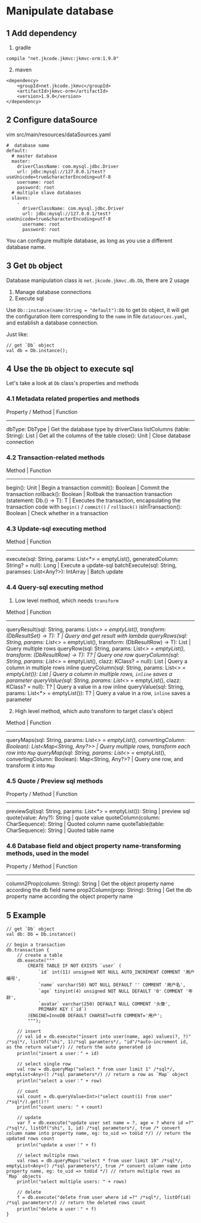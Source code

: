 # Manipulate database

## 1 Add dependency
1. gradle
```
compile "net.jkcode.jkmvc:jkmvc-orm:1.9.0"
```

2. maven
```
<dependency>
    <groupId>net.jkcode.jkmvc</groupId>
    <artifactId>jkmvc-orm</artifactId>
    <version>1.9.0</version>
</dependency>
```

## 2 Configure dataSource

vim src/main/resources/dataSources.yaml

```
#  database name
default:
  # master database
  master:
    driverClassName: com.mysql.jdbc.Driver
    url: jdbc:mysql://127.0.0.1/test?useUnicode=true&characterEncoding=utf-8
    username: root
    password: root
  # multiple slave databases
  slaves:
    -
      driverClassName: com.mysql.jdbc.Driver
      url: jdbc:mysql://127.0.0.1/test?useUnicode=true&characterEncoding=utf-8
      username: root
      password: root
```

You can configure multiple database, as long as you use a different database name.

## 3 Get `Db` object

Database manipulation class is `net.jkcode.jkmvc.db.Db`, there are 2 usage
1. Manage database connections
2. Execute sql

Use `Db::instance(name:String = "default"):Db` to get `Db` object, it will get the configuration item corresponding to the `name` in file `dataSources.yaml`, and establish a database connection.

Just like:

```
// get `Db` object
val db = Db.instance();
```

## 4 Use the `Db` object to execute sql

Let's take a look at `Db` class's properties and methods

### 4.1 Metadata related properties and methods

Property / Method | Function
--- --- --- ---
dbType: DbType | Get the database type by driverClass
listColumns (table: String): List<String> | Get all the columns of the table
close(): Unit | Close database connection

### 4.2 Transaction-related methods

Method | Function
--- --- --- ---
begin(): Unit | Begin a transaction
commit(): Boolean | Commit the transaction
rollback(): Boolean | Rollbak the transaction
transaction (statement: Db.() -> T): T | Executes the transaction, encapsulating the transaction code with `begin()` / `commit()` / `rollback()`
isInTransaction(): Boolean | Check whether in a transaction

### 4.3 Update-sql executing method

Method | Function
--- --- --- ---
execute(sql: String, params: List<*> = emptyList<Any>(), generatedColumn: String? = null): Long | Execute a update-sql
batchExecute(sql: String, paramses: List<Any?>): IntArray | Batch update

### 4.4 Query-sql executing method

1. Low level method, which needs `transform`

Method | Function
--- --- --- ---
queryResult(sql: String, params: List<*> = emptyList<Any>(), transform: (DbResultSet) -> T): T | Query and get result with lambda
queryRows(sql: String, params: List<*> = emptyList<Any>(), transform: (DbResultRow) -> T): List<T> | Query multiple rows
queryRow(sql: String, params: List<*> = emptyList<Any>(), transform: (DbResultRow) -> T): T? | Query one row
queryColumn(sql: String, params: List<*> = emptyList<Any>(), clazz: KClass<T>? = null): List<T> | Query a column in multiple rows
inline queryColumn(sql: String, params: List<*> = emptyList<Any>()): List<T> | Query a column in multiple rows, `inline` saves a parameter
queryValue(sql: String, params: List<*> = emptyList<Any>(), clazz: KClass<T>? = null): T? | Query a value in a row
inline queryValue(sql: String, params: List<*> = emptyList<Any>()): T? | Query a value in a row, `inline` saves a parameter

2. High level method, which auto transform to target class's object

Method | Function
--- --- --- ---
queryMaps(sql: String, params: List<*> = emptyList<Any>(), convertingColumn: Boolean): List<Map<String, Any?>> | Query multiple rows, transform each row into `Map`
queryMap(sql: String, params: List<*> = emptyList<Any>(), convertingColumn: Boolean): Map<String, Any?>? | Query one row, and transform it into `Map`

### 4.5 Quote / Preview sql methods

Property / Method | Function
--- --- --- ---
previewSql(sql: String, params: List<*> = emptyList<Any>()): String | preview sql
quote(value: Any?): String | quote value
quoteColumn(column: CharSequence): String | Quoted column name
quoteTable(table: CharSequence): String | Quoted table name

### 4.6 Database field and object property name-transforming methods, used in the model

Property / Method | Function
--- --- --- ---
column2Prop(column: String): String | Get the object property name according the db field name
prop2Column(prop: String): String | Get the db property name according the object property name

## 5 Example

```
// get `Db` object
val db: Db = Db.instance()

// begin a transaction
db.transaction {
    // create a table
    db.execute("""
        CREATE TABLE IF NOT EXISTS `user` (
            `id` int(11) unsigned NOT NULL AUTO_INCREMENT COMMENT '用户编号',
            `name` varchar(50) NOT NULL DEFAULT '' COMMENT '用户名',
            `age` tinyint(4) unsigned NOT NULL DEFAULT '0' COMMENT '年龄',
            `avatar` varchar(250) DEFAULT NULL COMMENT '头像',
            PRIMARY KEY (`id`)
        )ENGINE=InnoDB DEFAULT CHARSET=utf8 COMMENT='用户';
        """);

    // insert
    // val id = db.execute("insert into user(name, age) values(?, ?)" /*sql*/, listOf("shi", 1)/*sql paramters*/, "id"/*auto-increment id, as the return value*/) // return the auto generated id
    println("insert a user：" + id)

    // select single row
    val row = db.queryMap("select * from user limit 1" /*sql*/, emptyList<Any>() /*sql parameters*/) // return a row as `Map` object
    println("select a user：" + row)

    // count
    val count = db.queryValue<Int>("select count(1) from user" /*sql*/).get()!!
    println("count users: " + count)

    // update
    var f = db.execute("update user set name = ?, age = ? where id =?" /*sql*/, listOf("shi", 1, id) /*sql parameters*/, true /* convert column name into property name, eg: to_uid => toUid */) // return the updated rows count
    println("update a user：" + f)

    // select multiple rows
    val rows = db.queryMaps("select * from user limit 10" /*sql*/, emptyList<Any>() /*sql parameters*/, true /* convert column name into property name, eg: to_uid => toUid */) // return multiple rows as `Map` objects
    println("select multiple users: " + rows)

    // delete
    f = db.execute("delete from user where id =?" /*sql*/, listOf(id) /*sql parameters*/) // return the deleted rows count
    println("delete a user：" + f)
}
```